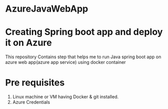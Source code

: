 # AzureJavaWebApp 
# Creating Spring boot app and deploy it on Azure 
This repository Contains step that helps me to run Java spring boot app on azure web app(azure app service) using docker container

# Pre requisites
 1. Linux machine or VM having Docker & git installed.
 2. Azure Credentials 
 





